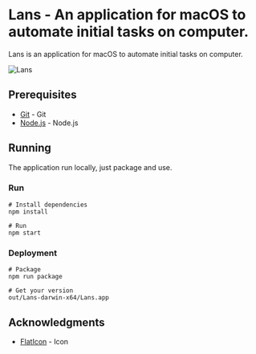 # Lans - An application for macOS to automate initial tasks on computer.

Lans is an application for macOS to automate initial tasks on computer.

![Lans](https://i.imgur.com/I61jbS9.png)

## Prerequisites

* [Git](https://git-scm.com/) - Git
* [Node.js](https://nodejs.org/en/) - Node.js

## Running

The application run locally, just package and use.

### Run
```
# Install dependencies
npm install

# Run
npm start
```

### Deployment
```
# Package
npm run package

# Get your version
out/Lans-darwin-x64/Lans.app
```

## Acknowledgments

* [FlatIcon](https://www.flaticon.com/) - Icon